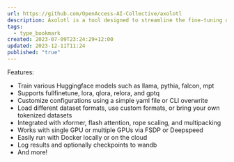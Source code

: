 ```yaml
---
url: https://github.com/OpenAccess-AI-Collective/axolotl
description: Axolotl is a tool designed to streamline the fine-tuning of various AI models, offering support for multiple configurations and architectures.
tags:
  - type_bookmark
created: 2023-07-09T23:24:29+12:00
updated: 2023-12-11T11:24
published: "true"
---
```


Features:

- Train various Huggingface models such as llama, pythia, falcon, mpt
- Supports fullfinetune, lora, qlora, relora, and gptq
- Customize configurations using a simple yaml file or CLI overwrite
- Load different dataset formats, use custom formats, or bring your own tokenized datasets
- Integrated with xformer, flash attention, rope scaling, and multipacking
- Works with single GPU or multiple GPUs via FSDP or Deepspeed
- Easily run with Docker locally or on the cloud
- Log results and optionally checkpoints to wandb
- And more!